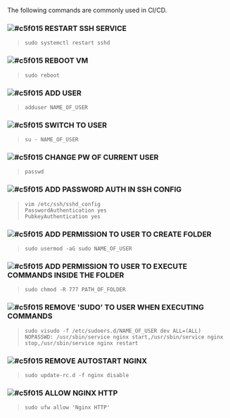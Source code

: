 The following commands are commonly used in CI/CD. 

###  ![#c5f015](https://placehold.co/15x15/c5f015/c5f015.png)  RESTART SSH SERVICE 
>     sudo systemctl restart sshd

###  ![#c5f015](https://placehold.co/15x15/c5f015/c5f015.png) REBOOT VM
>     sudo reboot

###  ![#c5f015](https://placehold.co/15x15/c5f015/c5f015.png) ADD USER
>     adduser NAME_OF_USER

###  ![#c5f015](https://placehold.co/15x15/c5f015/c5f015.png) SWITCH TO USER
>     su - NAME_OF_USER

###  ![#c5f015](https://placehold.co/15x15/c5f015/c5f015.png) CHANGE PW OF CURRENT USER
>     passwd

### ![#c5f015](https://placehold.co/15x15/c5f015/c5f015.png)  ADD PASSWORD AUTH IN SSH CONFIG
>     vim /etc/ssh/sshd_config
>     PasswordAuthentication yes
>     PubkeyAuthentication yes

###  ![#c5f015](https://placehold.co/15x15/c5f015/c5f015.png) ADD PERMISSION TO USER TO CREATE FOLDER
>     sudo usermod -aG sudo NAME_OF_USER

###  ![#c5f015](https://placehold.co/15x15/c5f015/c5f015.png) ADD PERMISSION TO USER TO EXECUTE COMMANDS INSIDE THE FOLDER
>     sudo chmod -R 777 PATH_OF_FOLDER

###  ![#c5f015](https://placehold.co/15x15/c5f015/c5f015.png) REMOVE 'SUDO' TO USER WHEN EXECUTING COMMANDS
>     sudo visudo -f /etc/sudoers.d/NAME_OF_USER dev ALL=(ALL) NOPASSWD: /usr/sbin/service nginx start,/usr/sbin/service nginx stop,/usr/sbin/service nginx restart

###  ![#c5f015](https://placehold.co/15x15/c5f015/c5f015.png) REMOVE AUTOSTART NGINX
>     sudo update-rc.d -f nginx disable

###  ![#c5f015](https://placehold.co/15x15/c5f015/c5f015.png) ALLOW NGINX HTTP
>     sudo ufw allow 'Nginx HTTP'
